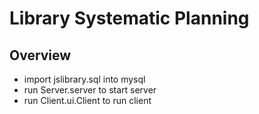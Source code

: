 # Library Systematic Planning
## Overview
+ import jslibrary.sql into mysql
+ run Server.server to start server
+ run Client.ui.Client to run client

